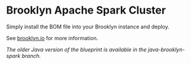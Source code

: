Brooklyn Apache Spark Cluster
=======

Simply install the BOM file into your Brooklyn instance and deploy.

See [brooklyn.io]() for more information.

*The older Java version of the blueprint is available in the java-brooklyn-spark branch.*

